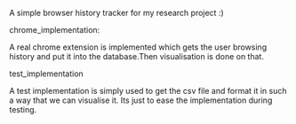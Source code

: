 A simple browser history tracker for my research project :)

chrome_implementation:

A real chrome extension is implemented which gets the user browsing history and put it into the database.Then 
visualisation is done on that.

test_implementation 

A test implementation is simply used to get the csv file and format it in such a way that we can visualise it. Its just 
to ease the implementation during testing.



